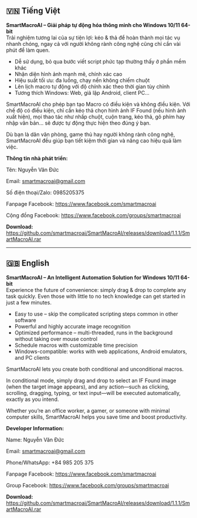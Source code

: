 ## 🇻🇳 Tiếng Việt

**SmartMacroAI – Giải pháp tự động hóa thông minh cho Windows 10/11 64-bit**  
Trải nghiệm tương lai của sự tiện lợi: kéo & thả để hoàn thành mọi tác vụ nhanh chóng, ngay cả với người không rành công nghệ cũng chỉ cần vài phút để làm quen.

- Dễ sử dụng, bỏ qua bước viết script phức tạp thường thấy ở phần mềm khác
- Nhận diện hình ảnh mạnh mẽ, chính xác cao
- Hiệu suất tối ưu: đa luồng, chạy nền không chiếm chuột
- Lên lịch macro tự động với độ chính xác theo thời gian tùy chỉnh
- Tương thích Windows: Web, giả lập Android, client PC...

SmartMacroAI cho phép bạn tạo Macro có điều kiện và không điều kiện. Với chế độ có điều kiện, chỉ cần kéo thả chọn hình ảnh IF Found (nếu hình ảnh xuất hiện), mọi thao tác như nhấp chuột, cuộn trang, kéo thả, gõ phím hay nhập văn bản... sẽ được tự động thực hiện theo đúng ý bạn.

Dù bạn là dân văn phòng, game thủ hay người không rành công nghệ, SmartMacroAI đều giúp bạn tiết kiệm thời gian và nâng cao hiệu quả làm việc.

**Thông tin nhà phát triển:**

Tên: Nguyễn Văn Đức

Email: smartmacroai@gmail.com

Số điện thoại/Zalo: 0985205375

Fanpage Facebook: https://www.facebook.com/smartmacroai

Cộng đồng Facebook: https://www.facebook.com/groups/smartmacroai

**Download:** https://github.com/smartmacroai/SmartMacroAI/releases/download/1.1.1/SmartMacroAI.rar

---

## 🇬🇧 English

**SmartMacroAI – An Intelligent Automation Solution for Windows 10/11 64-bit**  
Experience the future of convenience: simply drag & drop to complete any task quickly.
Even those with little to no tech knowledge can get started in just a few minutes.

- Easy to use – skip the complicated scripting steps common in other software
- Powerful and highly accurate image recognition
- Optimized performance – multi-threaded, runs in the background without taking over mouse control
- Schedule macros with customizable time precision
- Windows-compatible: works with web applications, Android emulators, and PC clients

SmartMacroAI lets you create both conditional and unconditional macros.

In conditional mode, simply drag and drop to select an IF Found image (when the target image appears), and any action—such as clicking, scrolling, dragging, typing, or text input—will be executed automatically, exactly as you intend.

Whether you’re an office worker, a gamer, or someone with minimal computer skills, SmartMacroAI helps you save time and boost productivity.

**Developer Information:**

Name: Nguyễn Văn Đức

Email: smartmacroai@gmail.com

Phone/WhatsApp: +84 985 205 375

Fanpage Facebook: https://www.facebook.com/smartmacroai

Group Facebook: https://www.facebook.com/groups/smartmacroai

**Download:** https://github.com/smartmacroai/SmartMacroAI/releases/download/1.1.1/SmartMacroAI.rar
